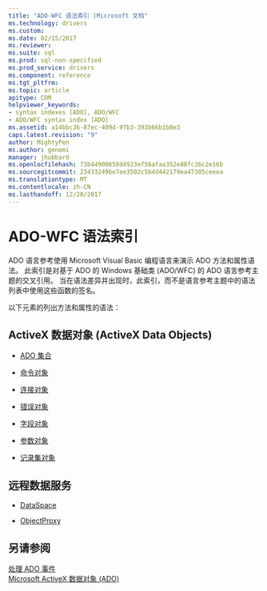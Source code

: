 ```yaml
---
title: "ADO-WFC 语法索引 |Microsoft 文档"
ms.technology: drivers
ms.custom: 
ms.date: 02/15/2017
ms.reviewer: 
ms.suite: sql
ms.prod: sql-non-specified
ms.prod_service: drivers
ms.component: reference
ms.tgt_pltfrm: 
ms.topic: article
apitype: COM
helpviewer_keywords:
- syntax indexes [ADO], ADO/WFC
- ADO/WFC syntax index [ADO]
ms.assetid: a14bbc36-87ec-409d-97b3-393b66b1b8e3
caps.latest.revision: "9"
author: MightyPen
ms.author: genemi
manager: jhubbard
ms.openlocfilehash: 73b44900658d4923ef56afaa352e88fc36c2e16b
ms.sourcegitcommit: 23433249be7ee3502c5b4d442179ea47305ceeea
ms.translationtype: MT
ms.contentlocale: zh-CN
ms.lasthandoff: 12/20/2017
---
```

# <a name="ado---wfc-syntax-index"></a>ADO-WFC 语法索引
ADO 语言参考使用 Microsoft Visual Basic 编程语言来演示 ADO 方法和属性语法。 此索引是对基于 ADO 的 Windows 基础类 (ADO/WFC) 的 ADO 语言参考主题的交叉引用。 当在语法差异并出现时，此索引，而不是语言参考主题中的语法列表中使用这些函数的签名。  
  
 以下元素的列出方法和属性的语法：  
  
## <a name="activex-data-objects"></a>ActiveX 数据对象 (ActiveX Data Objects)  
  
-   [ADO 集合](../../../ado/reference/ado-api/collections-ado-wfc-syntax.md)  
  
-   [命令对象](../../../ado/reference/ado-api/command-ado-wfc-syntax.md)  
  
-   [连接对象](../../../ado/reference/ado-api/connection-ado-wfc-syntax.md)  
  
-   [错误对象](../../../ado/reference/ado-api/error-ado-wfc-syntax.md)  
  
-   [字段对象](../../../ado/reference/ado-api/field-ado-wfc-syntax.md)  
  
-   [参数对象](../../../ado/reference/ado-api/parameter-ado-wfc-syntax.md)  
  
-   [记录集对象](../../../ado/reference/ado-api/recordset-ado-wfc-syntax.md)  
  
## <a name="remote-data-service"></a>远程数据服务  
  
-   [DataSpace](../../../ado/reference/ado-api/dataspace-ado-wfc-syntax.md)  
  
-   [ObjectProxy](../../../ado/reference/ado-api/objectproxy-ado-wfc-syntax.md)  
  
## <a name="see-also"></a>另请参阅  
 [处理 ADO 事件](../../../ado/guide/data/handling-ado-events.md)   
 [Microsoft ActiveX 数据对象 (ADO)](../../../ado/microsoft-activex-data-objects-ado.md)